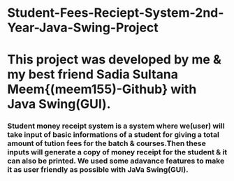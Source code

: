 # Student-Fees-Reciept-System-2nd-Year-Java-Swing-Project
# This project was developed by me & my best friend Sadia Sultana Meem{(meem155)-Github} with Java Swing(GUI).
### Student money receipt system is a system where we(user) will take input of basic informations of a student for giving a total amount of tution fees for the batch & courses.Then these inputs will generate a copy of money receipt for the student & it can also be printed. We used some adavance features to make it as user friendly as possible with JaVa Swing(GUI). 
